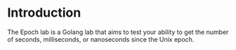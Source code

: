 # Introduction

The Epoch lab is a Golang lab that aims to test your ability to get the number of seconds, milliseconds, or nanoseconds since the Unix epoch.

